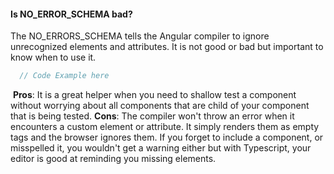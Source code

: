 #### Is NO_ERROR_SCHEMA bad?

The NO_ERRORS_SCHEMA tells the Angular compiler to ignore unrecognized elements and attributes. It is not good or bad but important to know when to use it. 


```ts
  // Code Example here
```
​
**Pros**: It is a great helper when you need to shallow test a component without worrying about all components that are child of your component that is being tested.
**Cons**: The compiler won't throw an error when it encounters a custom element or attribute. It simply renders them as empty tags and the browser ignores them. If you forget to include a component, or misspelled it, you wouldn't get a warning either but with Typescript, your editor is good at reminding you missing elements.
